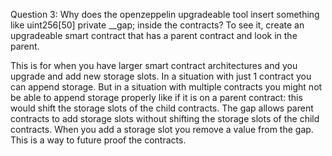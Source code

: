 Question 3: Why does the openzeppelin upgradeable tool insert something like uint256[50] private __gap; inside the contracts? To see it, create an upgradeable smart contract that has a parent contract and look in the parent.

This is for when you have larger smart contract architectures and you upgrade and add new storage slots. In a situation with just 1 contract you can append storage. But in a situation with multiple contracts you might not be able to append storage properly like if it is on a parent contract: this would shift the storage slots of the child contracts. The gap allows parent contracts to add storage slots without shifting the storage slots of the child contracts. When you add a storage slot you remove a value from the gap. This is a way to future proof the contracts. 